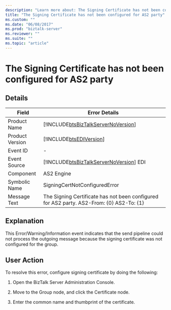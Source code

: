 ```yaml
---
description: "Learn more about: The Signing Certificate has not been configured for AS2 party"
title: "The Signing Certificate has not been configured for AS2 party"
ms.custom: ""
ms.date: "06/08/2017"
ms.prod: "biztalk-server"
ms.reviewer: ""
ms.suite: ""
ms.topic: "article"
---
```

# The Signing Certificate has not been configured for AS2 party
## Details  
  
| Field | Error Details |
|-----------------|-------------------------------------------------------------------------------------------|
|  Product Name   |    [!INCLUDE[btsBizTalkServerNoVersion](../includes/btsbiztalkservernoversion-md.md)]     |
| Product Version |                [!INCLUDE[btsEDIVersion](../includes/btsediversion-md.md)]                 |
|    Event ID     |                                             -                                             |
|  Event Source   |  [!INCLUDE[btsBizTalkServerNoVersion](../includes/btsbiztalkservernoversion-md.md)] EDI   |
|    Component    |                                        AS2 Engine                                         |
|  Symbolic Name  |                               SigningCertNotConfiguredError                               |
|  Message Text   | The Signing Certificate has not been configured for AS2 party.  AS2-From: {0} AS2-To: {1} |
  
## Explanation  
 This Error/Warning/Information event indicates that the send pipeline could not process the outgoing message because the signing certificate was not configured for the group.  
  
## User Action  
 To resolve this error, configure signing certificate by doing the following:  
  
1.  Open the BizTalk Server Administration Console.  
  
2.  Move to the Group node, and click the Certificate node.  
  
3.  Enter the common name and thumbprint of the certificate.
